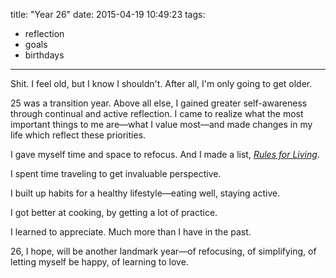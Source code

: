 title: "Year 26"
date: 2015-04-19 10:49:23
tags:
  - reflection
  - goals
  - birthdays
---

Shit. I feel old, but I know I shouldn't. After all, I'm only going to get older.

25 was a transition year. Above all else, I gained greater self-awareness through continual and active reflection. I came to realize what the most important things to me are—what I value most—and made changes in my life which reflect these priorities.

I gave myself time and space to refocus. And I made a list, [*Rules for Living*](/2015/rules-for-living).

I spent time traveling to get invaluable perspective.

I built up habits for a healthy lifestyle—eating well, staying active.

I got better at cooking, by getting a lot of practice.

I learned to appreciate. Much more than I have in the past.

26, I hope, will be another landmark year—of refocusing, of simplifying, of letting myself be happy, of learning to love.
